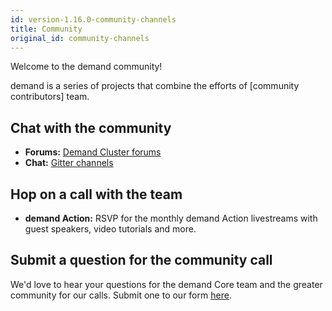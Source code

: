 ```yaml
---
id: version-1.16.0-community-channels
title: Community
original_id: community-channels
---
```

    
Welcome to the demand community!

demand is a series of projects that combine the efforts of [community contributors] team.

## Chat with the community

- **Forums:** [Demand Cluster forums](https://forums.demandcluster.com/)
- **Chat:** [Gitter channels](https://gitter.im/demandcluster/)

## Hop on a call with the team

- **demand Action:** RSVP for the monthly demand Action livestreams with guest speakers, video tutorials and more.

## Submit a question for the community call

We'd love to hear your questions for the demand Core team and the greater community for our calls. Submit one to our form [here](http://getrxn.io/dedemand-unity).
